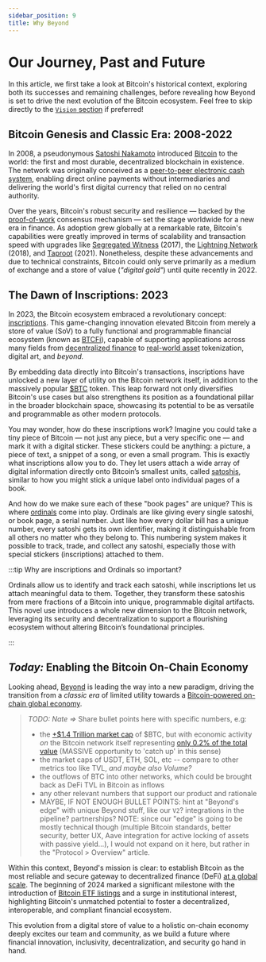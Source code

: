 ```yaml
---
sidebar_position: 9
title: Why Beyond
---
```


# Our Journey, Past and Future

In this article, we first take a look at Bitcoin's historical context, exploring both its successes and remaining challenges, before revealing how Beyond is set to drive the next evolution of the Bitcoin ecosystem. Feel free to skip directly to the [`Vision` section](#today-enabling-the-bitcoin-on-chain-economy) if preferred!

## Bitcoin Genesis and Classic Era: 2008-2022

In 2008, a pseudonymous [Satoshi Nakamoto](https://en.wikipedia.org/wiki/Satoshi_Nakamoto) introduced [Bitcoin](https://bitcoin.org) to the world: the first and most durable, decentralized blockchain in existence. The network was originally conceived as a [peer-to-peer electronic cash system](https://bitcoin.org/bitcoin.pdf), enabling direct online payments without intermediaries and delivering the world's first digital currency that relied on no central authority.

Over the years, Bitcoin's robust security and resilience — backed by the [proof-of-work](https://academy.binance.com/en/articles/proof-of-work-explained) consensus mechanism — set the stage worldwide for a new era in finance. As adoption grew globally at a remarkable rate, Bitcoin's capabilities were greatly improved in terms of scalability and transaction speed with upgrades like [Segregated Witness](https://investopedia.com/terms/s/segwit-segregated-witness.asp) (2017), the [Lightning Network](https://investopedia.com/terms/l/lightning-network.asp) (2018), and [Taproot](https://investopedia.com/bitcoin-taproot-upgrade-5210039) (2021). Nonetheless, despite these advancements and due to technical constraints, Bitcoin could only serve primarily as a medium of exchange and a store of value (_"digital gold"_) until quite recently in 2022.

<!-- <details>
<summary>👈 Click here to explore the foundational lines from Bitcoin's initial _`main.cpp`_ file, version `0.1.0`.</summary>

```jsx
#include "headers.h"
#include "db.h"
#include "net.h"
#include "init.h"
#include <iostream>
#include <fstream>

using namespace std;

// DB_ENV* dbenv;
unsigned int nWalletDBUpdated;

//////////////////////////////////////////////////////////////////////////////
//
// Shutdown
//

void Shutdown(void* parg)
{
    static CCriticalSection cs_Shutdown;
    {
        LOCK(cs_Shutdown);
        printf("Shutdown : In progress...\n");
        static bool fTaken;
        if (fTaken) return;
        fTaken = true;
    }
    ...
    // Note: This is just the beginning portion of the shutdown function and the entire file.
}
```
</details> -->

## The Dawn of Inscriptions: 2023

In 2023, the Bitcoin ecosystem embraced a revolutionary concept: [inscriptions](https://unchained.com/blog/bitcoin-inscriptions-ordinals). This game-changing innovation elevated Bitcoin from merely a store of value (SoV) to a fully functional and programmable financial ecosystem (known as [BTCFi](https://www.ignasdefi.com/p/ordinals-and-btc-defi-start-here)), capable of supporting applications across many fields from [decentralized finance](https://www.coinbase.com/learn/crypto-basics/what-is-defi) to [real-world asset](https://www.binance.com/en/research/analysis/real-world-assets-state-of-the-market) tokenization, digital art, and _beyond._

By embedding data directly into Bitcoin's transactions, inscriptions have unlocked a new layer of utility on the Bitcoin network itself, in addition to the massively popular [$BTC](https://coinmarketcap.com/currencies/bitcoin) token. This leap forward not only diversifies Bitcoin's use cases but also strengthens its position as a foundational pillar in the broader blockchain space, showcasing its potential to be as versatile and programmable as other modern protocols.

You may wonder, how do these inscriptions work? Imagine you could take a tiny piece of Bitcoin — not just any piece, but a very specific one — and mark it with a digital sticker. These stickers could be anything: a picture, a piece of text, a snippet of a song, or even a small program. This is exactly what inscriptions allow you to do. They let users attach a wide array of digital information directly onto Bitcoin’s smallest units, called [satoshis](https://investopedia.com/terms/s/satoshi.asp), similar to how you might stick a unique label onto individual pages of a book.

And how do we make sure each of these "book pages" are unique? This is where [ordinals](https://unchained.com/blog/bitcoin-inscriptions-ordinals) come into play. Ordinals are like giving every single satoshi, or book page, a serial number. Just like how every dollar bill has a unique number, every satoshi gets its own identifier, making it distinguishable from all others no matter who they belong to. This numbering system makes it possible to track, trade, and collect any satoshi, especially those with special stickers (inscriptions) attached to them.

:::tip Why are inscriptions and Ordinals so important?

Ordinals allow us to identify and track each satoshi, while inscriptions let us attach meaningful data to them. Together, they transform these satoshis from mere fractions of a Bitcoin into unique, programmable digital artifacts. This novel use introduces a whole new dimension to the Bitcoin network, leveraging its security and decentralization to support a flourishing ecosystem without altering Bitcoin’s foundational principles.

:::

## _Today:_ Enabling the Bitcoin On-Chain Economy

Looking ahead, [Beyond](https://beyond.tech) is leading the way into a new paradigm, driving the transition from a _classic era_ of limited utility towards a [Bitcoin-powered on-chain global economy](https://blockworks.co/news/bitcoin-defi-future).

> _TODO: Nate =>_ Share bullet points here with specific numbers, e.g:
> - the [+$1.4 Trillion market cap](https://coinmarketcap.com/currencies/bitcoin) of $BTC, but with economic activity *on* the Bitcoin network itself representing [only 0.2% of the total value](https://defillama.com/chain/Bitcoin) (MASSIVE opportunity to 'catch up' in this sense)
> - the market caps of USDT, ETH, SOL, etc -- compare to other metrics too like TVL, _and maybe also Volume?_
> - the outflows of BTC into other networks, which could be brought back as DeFi TVL in Bitcoin as inflows
> - any other relevant numbers that support our product and rationale
> - MAYBE, IF NOT ENOUGH BULLET POINTS: hint at "Beyond's edge" with unique Beyond stuff, like our `V2`? integrations in the pipeline? partnerships? NOTE: since our "edge" is going to be mostly technical though (multiple Bitcoin standards, better security, better UX, Aave integration for active locking of assets with passive yield...), I would not expand on it here, but rather in the "Protocol > Overview" article.

Within this context, Beyond's mission is clear: to establish Bitcoin as the most reliable and secure gateway to decentralized finance (DeFi) [at a global scale](https://defillama.com/chains). The beginning of 2024 marked a significant milestone with the introduction of [Bitcoin ETF listings](https://justetf.com/en/how-to/invest-in-bitcoin.html) and a surge in institutional interest, highlighting Bitcoin's unmatched potential to foster a decentralized, interoperable, and compliant financial ecosystem.

This evolution from a digital store of value to a holistic on-chain economy deeply excites our team and community, as we build a future where financial innovation, inclusivity, decentralization, and security go hand in hand.
